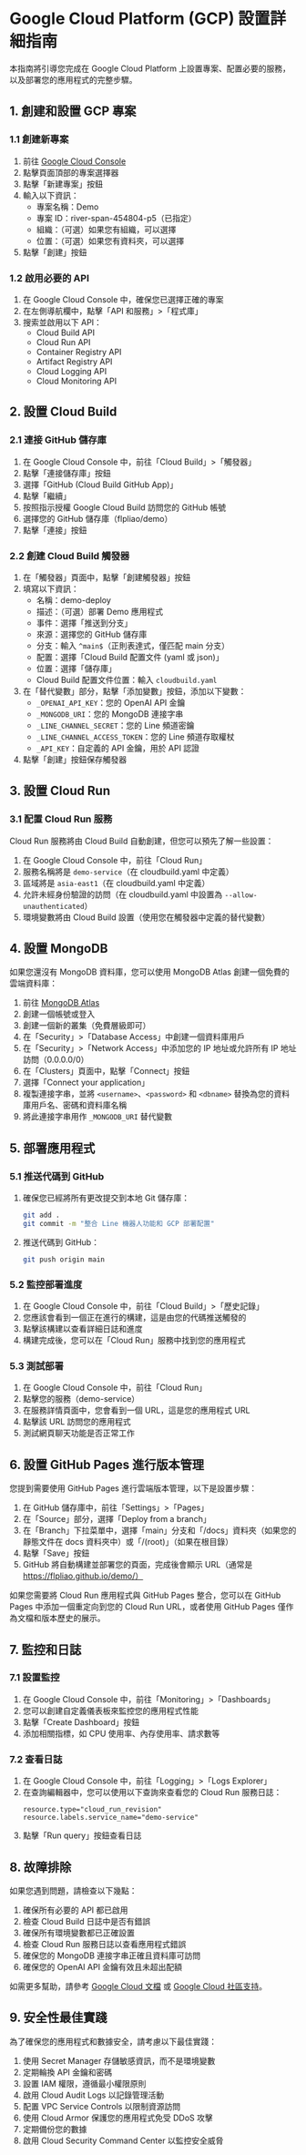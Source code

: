 # Google Cloud Platform (GCP) 設置詳細指南

本指南將引導您完成在 Google Cloud Platform 上設置專案、配置必要的服務，以及部署您的應用程式的完整步驟。

## 1. 創建和設置 GCP 專案

### 1.1 創建新專案

1. 前往 [Google Cloud Console](https://console.cloud.google.com/)
2. 點擊頁面頂部的專案選擇器
3. 點擊「新建專案」按鈕
4. 輸入以下資訊：
   - 專案名稱：Demo
   - 專案 ID：river-span-454804-p5（已指定）
   - 組織：（可選）如果您有組織，可以選擇
   - 位置：（可選）如果您有資料夾，可以選擇
5. 點擊「創建」按鈕

### 1.2 啟用必要的 API

1. 在 Google Cloud Console 中，確保您已選擇正確的專案
2. 在左側導航欄中，點擊「API 和服務」>「程式庫」
3. 搜索並啟用以下 API：
   - Cloud Build API
   - Cloud Run API
   - Container Registry API
   - Artifact Registry API
   - Cloud Logging API
   - Cloud Monitoring API

## 2. 設置 Cloud Build

### 2.1 連接 GitHub 儲存庫

1. 在 Google Cloud Console 中，前往「Cloud Build」>「觸發器」
2. 點擊「連接儲存庫」按鈕
3. 選擇「GitHub (Cloud Build GitHub App)」
4. 點擊「繼續」
5. 按照指示授權 Google Cloud Build 訪問您的 GitHub 帳號
6. 選擇您的 GitHub 儲存庫（flpliao/demo）
7. 點擊「連接」按鈕

### 2.2 創建 Cloud Build 觸發器

1. 在「觸發器」頁面中，點擊「創建觸發器」按鈕
2. 填寫以下資訊：
   - 名稱：demo-deploy
   - 描述：（可選）部署 Demo 應用程式
   - 事件：選擇「推送到分支」
   - 來源：選擇您的 GitHub 儲存庫
   - 分支：輸入 `^main$`（正則表達式，僅匹配 main 分支）
   - 配置：選擇「Cloud Build 配置文件 (yaml 或 json)」
   - 位置：選擇「儲存庫」
   - Cloud Build 配置文件位置：輸入 `cloudbuild.yaml`
3. 在「替代變數」部分，點擊「添加變數」按鈕，添加以下變數：
   - `_OPENAI_API_KEY`：您的 OpenAI API 金鑰
   - `_MONGODB_URI`：您的 MongoDB 連接字串
   - `_LINE_CHANNEL_SECRET`：您的 Line 頻道密鑰
   - `_LINE_CHANNEL_ACCESS_TOKEN`：您的 Line 頻道存取權杖
   - `_API_KEY`：自定義的 API 金鑰，用於 API 認證
4. 點擊「創建」按鈕保存觸發器

## 3. 設置 Cloud Run

### 3.1 配置 Cloud Run 服務

Cloud Run 服務將由 Cloud Build 自動創建，但您可以預先了解一些設置：

1. 在 Google Cloud Console 中，前往「Cloud Run」
2. 服務名稱將是 `demo-service`（在 cloudbuild.yaml 中定義）
3. 區域將是 `asia-east1`（在 cloudbuild.yaml 中定義）
4. 允許未經身份驗證的訪問（在 cloudbuild.yaml 中設置為 `--allow-unauthenticated`）
5. 環境變數將由 Cloud Build 設置（使用您在觸發器中定義的替代變數）

## 4. 設置 MongoDB

如果您還沒有 MongoDB 資料庫，您可以使用 MongoDB Atlas 創建一個免費的雲端資料庫：

1. 前往 [MongoDB Atlas](https://www.mongodb.com/cloud/atlas)
2. 創建一個帳號或登入
3. 創建一個新的叢集（免費層級即可）
4. 在「Security」>「Database Access」中創建一個資料庫用戶
5. 在「Security」>「Network Access」中添加您的 IP 地址或允許所有 IP 地址訪問（0.0.0.0/0）
6. 在「Clusters」頁面中，點擊「Connect」按鈕
7. 選擇「Connect your application」
8. 複製連接字串，並將 `<username>`、`<password>` 和 `<dbname>` 替換為您的資料庫用戶名、密碼和資料庫名稱
9. 將此連接字串用作 `_MONGODB_URI` 替代變數

## 5. 部署應用程式

### 5.1 推送代碼到 GitHub

1. 確保您已經將所有更改提交到本地 Git 儲存庫：
   ```bash
   git add .
   git commit -m "整合 Line 機器人功能和 GCP 部署配置"
   ```

2. 推送代碼到 GitHub：
   ```bash
   git push origin main
   ```

### 5.2 監控部署進度

1. 在 Google Cloud Console 中，前往「Cloud Build」>「歷史記錄」
2. 您應該會看到一個正在進行的構建，這是由您的代碼推送觸發的
3. 點擊該構建以查看詳細日誌和進度
4. 構建完成後，您可以在「Cloud Run」服務中找到您的應用程式

### 5.3 測試部署

1. 在 Google Cloud Console 中，前往「Cloud Run」
2. 點擊您的服務（demo-service）
3. 在服務詳情頁面中，您會看到一個 URL，這是您的應用程式 URL
4. 點擊該 URL 訪問您的應用程式
5. 測試網頁聊天功能是否正常工作

## 6. 設置 GitHub Pages 進行版本管理

您提到需要使用 GitHub Pages 進行雲端版本管理，以下是設置步驟：

1. 在 GitHub 儲存庫中，前往「Settings」>「Pages」
2. 在「Source」部分，選擇「Deploy from a branch」
3. 在「Branch」下拉菜單中，選擇「main」分支和「/docs」資料夾（如果您的靜態文件在 docs 資料夾中）或「/(root)」（如果在根目錄）
4. 點擊「Save」按鈕
5. GitHub 將自動構建並部署您的頁面，完成後會顯示 URL（通常是 https://flpliao.github.io/demo/）

如果您需要將 Cloud Run 應用程式與 GitHub Pages 整合，您可以在 GitHub Pages 中添加一個重定向到您的 Cloud Run URL，或者使用 GitHub Pages 僅作為文檔和版本歷史的展示。

## 7. 監控和日誌

### 7.1 設置監控

1. 在 Google Cloud Console 中，前往「Monitoring」>「Dashboards」
2. 您可以創建自定義儀表板來監控您的應用程式性能
3. 點擊「Create Dashboard」按鈕
4. 添加相關指標，如 CPU 使用率、內存使用率、請求數等

### 7.2 查看日誌

1. 在 Google Cloud Console 中，前往「Logging」>「Logs Explorer」
2. 在查詢編輯器中，您可以使用以下查詢來查看您的 Cloud Run 服務日誌：
   ```
   resource.type="cloud_run_revision"
   resource.labels.service_name="demo-service"
   ```
3. 點擊「Run query」按鈕查看日誌

## 8. 故障排除

如果您遇到問題，請檢查以下幾點：

1. 確保所有必要的 API 都已啟用
2. 檢查 Cloud Build 日誌中是否有錯誤
3. 確保所有環境變數都已正確設置
4. 檢查 Cloud Run 服務日誌以查看應用程式錯誤
5. 確保您的 MongoDB 連接字串正確且資料庫可訪問
6. 確保您的 OpenAI API 金鑰有效且未超出配額

如需更多幫助，請參考 [Google Cloud 文檔](https://cloud.google.com/docs) 或 [Google Cloud 社區支持](https://cloud.google.com/community)。

## 9. 安全性最佳實踐

為了確保您的應用程式和數據安全，請考慮以下最佳實踐：

1. 使用 Secret Manager 存儲敏感資訊，而不是環境變數
2. 定期輪換 API 金鑰和密碼
3. 設置 IAM 權限，遵循最小權限原則
4. 啟用 Cloud Audit Logs 以記錄管理活動
5. 配置 VPC Service Controls 以限制資源訪問
6. 使用 Cloud Armor 保護您的應用程式免受 DDoS 攻擊
7. 定期備份您的數據
8. 啟用 Cloud Security Command Center 以監控安全威脅
